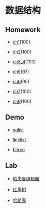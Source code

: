 # 数据结构

## Homework

- [ch1](https://github.com/Aliaxy/BUPT/blob/main/2022-2023-1/数据结构/homework/ch1.md)(100)

- [ch2](https://github.com/Aliaxy/BUPT/blob/main/2022-2023-1/数据结构/homework/ch2.md)(100)

- [ch3_4](https://github.com/Aliaxy/BUPT/blob/main/2022-2023-1/数据结构/homework/ch3_4.md)(100)

- [ch5](https://github.com/Aliaxy/BUPT/blob/main/2022-2023-1/数据结构/homework/ch5.md)(97)

- [ch6](https://github.com/Aliaxy/BUPT/blob/main/2022-2023-1/数据结构/homework/ch6.md)(95)

- [ch7](https://github.com/Aliaxy/BUPT/blob/main/2022-2023-1/数据结构/homework/ch7.md)(100)

- [ch9](https://github.com/Aliaxy/BUPT/blob/main/2022-2023-1/数据结构/homework/ch9.md)(100)

## Demo

- [sqlist](https://github.com/Aliaxy/BUPT/tree/main/2022-2023-1/数据结构/demo/sqlist_demo)

- [linklist](https://github.com/Aliaxy/BUPT/tree/main/2022-2023-1/数据结构/demo/linklist_demo)

- [bitree](https://github.com/Aliaxy/BUPT/tree/main/2022-2023-1/数据结构/demo/bitree_demo)

## Lab

- [哈夫曼编辑器](https://github.com/Aliaxy/BUPT/blob/main/2022-2023-1/数据结构/lab/HuffmanEditor)

- [红黑树](https://github.com/Aliaxy/BUPT/blob/main/2022-2023-1/数据结构/lab/rbtree)

- [哈希表](https://github.com/Aliaxy/BUPT/blob/main/2022-2023-1/数据结构/lab/hash_table)
